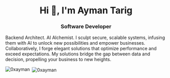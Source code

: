 <h1 align="center">Hi 👋, I'm Ayman Tarig</h1>
<h3 align="center">Software Developer</h3>

<p>
Backend Architect. AI Alchemist. I sculpt secure,
scalable systems, infusing them with AI to
unlock new possibilities and empower
businesses. Collaboratively, I forge elegant
solutions that optimize performance and
exceed expectations. My solutions bridge the
gap between data and decision, propelling your
business to new heights.
</p>

<p><img align="left" src="https://github-readme-stats.vercel.app/api/top-langs?username=0xayman&show_icons=true&locale=en&layout=compact" alt="0xayman" /></p>

<p>&nbsp;<img align="center" src="https://github-readme-stats.vercel.app/api?username=0xayman&show_icons=true&locale=en" alt="0xayman" /></p>
